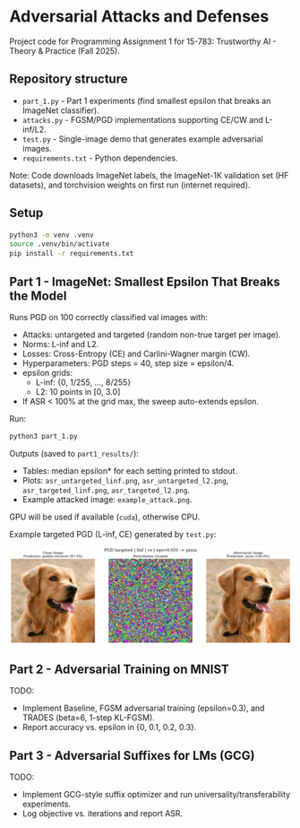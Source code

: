 # Adversarial Attacks and Defenses

Project code for Programming Assignment 1 for 15-783: Trustworthy AI - Theory & Practice (Fall 2025).

## Repository structure

- `part_1.py` - Part 1 experiments (find smallest epsilon that breaks an ImageNet classifier).
- `attacks.py` - FGSM/PGD implementations supporting CE/CW and L-inf/L2.
- `test.py` - Single-image demo that generates example adversarial images.
- `requirements.txt` - Python dependencies.

Note: Code downloads ImageNet labels, the ImageNet-1K validation set (HF datasets), and torchvision weights on first run (internet required).

## Setup

```bash
python3 -m venv .venv
source .venv/bin/activate
pip install -r requirements.txt
```

## Part 1 - ImageNet: Smallest Epsilon That Breaks the Model

Runs PGD on 100 correctly classified val images with:

- Attacks: untargeted and targeted (random non-true target per image).
- Norms: L-inf and L2.
- Losses: Cross-Entropy (CE) and Carlini-Wagner margin (CW).
- Hyperparameters: PGD steps = 40, step size = epsilon/4.
- epsilon grids:
  - L-inf: {0, 1/255, ..., 8/255}
  - L2: 10 points in [0, 3.0]
- If ASR < 100% at the grid max, the sweep auto-extends epsilon.

Run:

```bash
python3 part_1.py
```

Outputs (saved to `part1_results/`):

- Tables: median epsilon\* for each setting printed to stdout.
- Plots: `asr_untargeted_linf.png`, `asr_untargeted_l2.png`, `asr_targeted_linf.png`, `asr_targeted_l2.png`.
- Example attacked image: `example_attack.png`.

GPU will be used if available (`cuda`), otherwise CPU.

Example targeted PGD (L-inf, CE) generated by `test.py`:

![Example PGD L-inf targeted CE](attack_examples/attack_pgd_linf_targeted_ce.png)

## Part 2 - Adversarial Training on MNIST

TODO:

- Implement Baseline, FGSM adversarial training (epsilon=0.3), and TRADES (beta=6, 1-step KL-FGSM).
- Report accuracy vs. epsilon in {0, 0.1, 0.2, 0.3}.

## Part 3 - Adversarial Suffixes for LMs (GCG)

TODO:

- Implement GCG-style suffix optimizer and run universality/transferability experiments.
- Log objective vs. iterations and report ASR.
